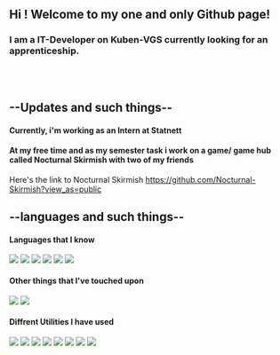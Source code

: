## **Hi ! Welcome to my one and only Github page!**

### I am a IT-Developer on Kuben-VGS currently looking for an apprenticeship.

<br>
<br>

## **--Updates and such things--**
#### Currently, i'm working as an Intern at Statnett
#### At my free time and as my semester task i work on a game/ game hub called Nocturnal Skirmish with two of my friends 
Here's the link to Nocturnal Skirmish
https://github.com/Nocturnal-Skirmish?view_as=public 


## **--languages and such things--**
#### Languages that I know
<a href="https://developer.mozilla.org/en-US/docs/Web/HTML"><img src="https://skillicons.dev/icons?i=js" /></a>
<a href="https://developer.mozilla.org/en-US/docs/Web/JavaScript"><img src="https://skillicons.dev/icons?i=html" /></a>
<a href="https://developer.mozilla.org/en-US/docs/Web/CSS"><img src="https://skillicons.dev/icons?i=css" /></a>
<a href="https://developer.mozilla.org/en-US/docs/Glossary/Python"><img src="https://skillicons.dev/icons?i=py" /></a>
<a href="https://developer.mozilla.org/en-US/docs/MDN/Writing_guidelines/Howto/Markdown_in_MDN"><img src="https://skillicons.dev/icons?i=md" /></a>
<a href="https://www.mysql.com/"><img src="https://skillicons.dev/icons?i=mysql" /></a>

#### Other things that I've touched upon
<a href="https://react.dev/"><img src="https://skillicons.dev/icons?i=react" /></a>
<a href="https://developer.mozilla.org/en-US/docs/Glossary/TypeScript"><img src="https://skillicons.dev/icons?i=ts" /></a>

#### Diffrent Utilities I have used
<a href="https://developer.mozilla.org/en-US/docs/Learn/Tools_and_testing/GitHub"><img src="https://skillicons.dev/icons?i=github" /></a>
<a href="https://www.figma.com/"><img src="https://skillicons.dev/icons?i=figma" /></a>
<a href="https://developer.mozilla.org/en-US/docs/Glossary/Git"><img src="https://skillicons.dev/icons?i=git" /></a>
<a href="https://www.raspberrypi.com/"><img src="https://skillicons.dev/icons?i=raspberrypi" /></a>
<a href="https://code.visualstudio.com/"><img src="https://skillicons.dev/icons?i=vscode" /></a>
<a href="https://vite.dev/"><img src="https://skillicons.dev/icons?i=vite" /></a>
<a href="https://helpx.adobe.com/xd/get-started.html"><img src="https://skillicons.dev/icons?i=xd" /></a>
<a href="https://www.npmjs.com/"><img src="https://skillicons.dev/icons?i=npm" /></a>
<!--
**HenrikHaaland/HenrikHaaland** is a ✨ _special_ ✨ repository because its `README.md` (this file) appears on your GitHub profile.

Here are some ideas to get you started:

- 🔭 I’m currently working on ...
- 🌱 I’m currently learning ...
- 👯 I’m looking to collaborate on ...
- 🤔 I’m looking for help with ...
- 💬 Ask me about ...
- 📫 How to reach me: ...
- 😄 Pronouns: ...
- ⚡ Fun fact: ...
-->
